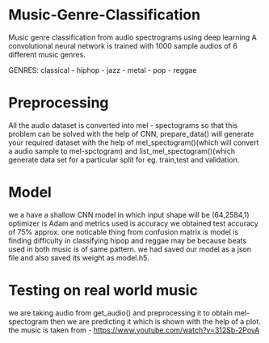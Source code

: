 # Music-Genre-Classification

Music genre classification from audio spectrograms using deep learning A convolutional neural network is trained with 1000 sample audios of 6 different music genres.

GENRES: classical - hiphop - jazz - metal - pop - reggae

# Preprocessing 
All the audio dataset is converted into mel - spectograms so that this problem can be solved with the help of CNN, prepare_data() will generate your required dataset with the help of mel_spectogram()(which will convert a audio sample to mel-spctogram) and list_mel_spectogram()(which generate data set for a particular split for eg. train,test and validation.

# Model
we a have a shallow CNN model in which input shape will be (64,2584,1) optimizer is Adam and metrics used is accuracy we obtained test accuracy of 75% approx. one noticable thing from confusion matrix is model is finding difficulty in classifying hipop and reggae may be because beats used in both music is of same pattern. we had saved our model as a json file and also saved its weight as model.h5.

# Testing on real world music
we are taking audio from get_audio() and preprocessing it to obtain mel-spectogram then we are predicting it which is shown with the help of a plot.
the music is taken from - https://www.youtube.com/watch?v=312Sb-2PovA
